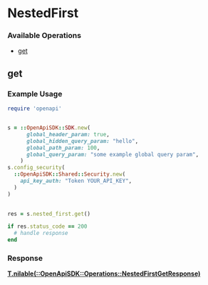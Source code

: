# NestedFirst


### Available Operations

* [get](#get)

## get

### Example Usage

```ruby
require 'openapi'


s = ::OpenApiSDK::SDK.new(
      global_header_param: true,
      global_hidden_query_param: "hello",
      global_path_param: 100,
      global_query_param: "some example global query param",
    )
s.config_security(
  ::OpenApiSDK::Shared::Security.new(
    api_key_auth: "Token YOUR_API_KEY",
  )
)

    
res = s.nested_first.get()

if res.status_code == 200
  # handle response
end

```


### Response

**[T.nilable(::OpenApiSDK::Operations::NestedFirstGetResponse)](../../models/operations/nestedfirstgetresponse.md)**

